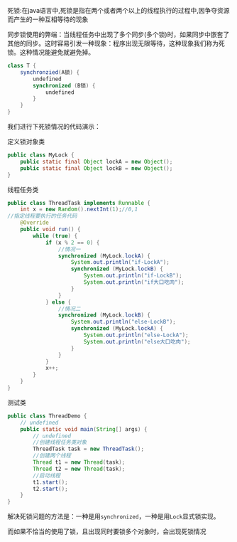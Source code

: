 死锁:在java语言中,死锁是指在两个或者两个以上的线程执行的过程中,因争夺资源而产生的一种互相等待的现象

同步锁使用的弊端：当线程任务中出现了多个同步(多个锁)时，如果同步中嵌套了其他的同步。这时容易引发一种现象：程序出现无限等待，这种现象我们称为死锁。这种情况能避免就避免掉。

```java
class T {
    synchronzied(A锁) {
        undefined
        synchronized (B锁) {
            undefined
        }
    }
}

```

我们进行下死锁情况的代码演示：

定义锁对象类

```java
public class MyLock {
    public static final Object lockA = new Object();
    public static final Object lockB = new Object();
}
```

线程任务类

```java
public class ThreadTask implements Runnable {
    int x = new Random().nextInt(1);//0,1
//指定线程要执行的任务代码
    @Override
    public void run() {
        while (true) {
            if (x % 2 == 0) {
                //情况一
                synchronized (MyLock.lockA) {
                    System.out.println("if-LockA");
                    synchronized (MyLock.lockB) {
                        System.out.println("if-LockB");
                        System.out.println("if大口吃肉");
                    }
                }
            } else {
                //情况二
                synchronized (MyLock.lockB) {
                    System.out.println("else-LockB");
                    synchronized (MyLock.lockA) {
                        System.out.println("else-LockA");
                        System.out.println("else大口吃肉");
                    }
                }
            }
            x++;
        }
    }
}
```

测试类

```java
public class ThreadDemo {
    // undefined
    public static void main(String[] args) {
        // undefined
        //创建线程任务类对象
        ThreadTask task = new ThreadTask();
        //创建两个线程
        Thread t1 = new Thread(task);
        Thread t2 = new Thread(task);
        //启动线程
        t1.start();
        t2.start();
    }
}
```

解决死锁问题的方法是：一种是用`synchronized`，一种是用`Lock`显式锁实现。

而如果不恰当的使用了锁，且出现同时要锁多个对象时，会出现死锁情况
